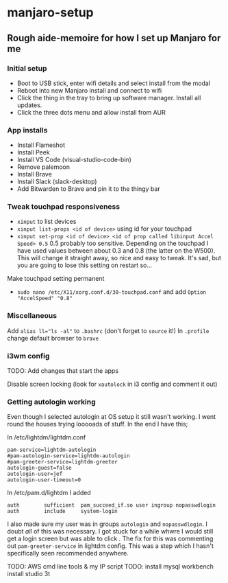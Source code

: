 # manjaro-setup
## Rough aide-memoire for how I set up Manjaro for me

### Initial setup 
- Boot to USB stick, enter wifi details and select install from the modal
- Reboot into new Manjaro install and connect to wifi
- Click the thing in the tray to bring up software manager. Install all updates. 
- Click the three dots menu and allow install from AUR

### App installs
- Install Flameshot
- Install Peek
- Install VS Code (visual-studio-code-bin)
- Remove palemoon
- Install Brave
- Install Slack (slack-desktop)
- Add Bitwarden to Brave and pin it to the thingy bar

### Tweak touchpad responsiveness
- `xinput` to list devices
- `xinput list-props <id of device>` using id for your touchpad
- `xinput set-prop <id of device> <id of prop called libinput Accel Speed> 0.5` 0.5 probably too sensitive. Depending on the touchpad I have used values between about 0.3 and 0.8 (the latter on the W500). This will change it straight away, so nice and easy to tweak. It's sad, but you are going to lose this setting on restart so...

Make touchpad setting permanent
- `sudo nano /etc/X11/xorg.conf.d/30-touchpad.conf` and add `Option "AccelSpeed" "0.8"`

### Miscellaneous
Add `alias ll="ls -al"` to `.bashrc` (don't forget to `source` it!)
In `.profile` change default browser to `brave`

### i3wm config  
TODO: Add changes that start the apps   



Disable screen locking (look for `xautolock` in i3 config and comment it out)

### Getting autologin working
Even though I selected autologin at OS setup it still wasn't working. I went round the houses trying looooads of stuff. In the end I have this;

In /etc/lightdm/lightdm.conf
```
pam-service=lightdm-autologin
#pam-autologin-service=lightdm-autologin
#pam-greeter-service=lightdm-greeter
autologin-guest=false
autologin-user=jef
autologin-user-timeout=0
```

In /etc/pam.d/lightdm I added
```
auth        sufficient  pam_succeed_if.so user ingroup nopasswdlogin
auth        include     system-login
```
I also made sure my user was in groups `autologin` and `nopasswdlogin`. 
I doubt _all_ of this was necessary. I got stuck for a while whwre I would still get a login screen but was able to click <enter>. The fix for this was commenting out `pam-greeter-service` in lightdm config. This was a step which I hasn't specifically seen recommended anywhere. 



TODO: AWS cmd line tools & my IP script
TODO: 
install mysql workbench  
install studio 3t  







